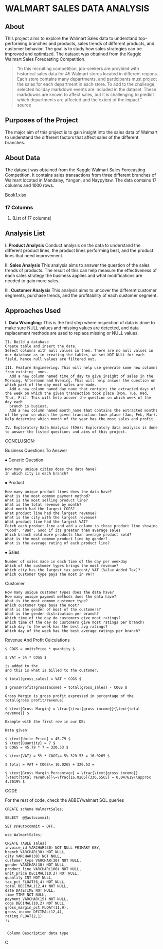 
# WALMART SALES DATA ANALYSIS

## About

This project aims to explore the Walmart Sales data to understand top-performing branches and products, sales trends of different products, and customer behavior. The goal is to study how sales strategies can be improved and optimized. The dataset was obtained from the Kaggle Walmart Sales Forecasting Competition.

> "In this recruiting competition, job-seekers are provided with historical sales data for 45 Walmart stores located in different regions. Each store contains many departments, and participants must project the sales for each department in each store. To add to the challenge, selected holiday markdown events are included in the dataset. These markdowns are known to affect sales, but it is challenging to predict which departments are affected and the extent of the impact." - source

## Purposes of the Project

The major aim of this project is to gain insight into the sales data of Walmart to understand the different factors that affect sales of the different branches.

## About Data

The dataset was obtained from the Kaggle Walmart Sales Forecasting Competition. It contains sales transactions from three different branches of Walmart located in Mandalay, Yangon, and Naypyitaw. The data contains 17 columns and 1000 rows.

[Book1.xlsx](https://github.com/Abbeyanalyt/walmatsalesanalysis/files/14072332/Book1.xlsx)

### 17 Columns
1. (List of 17 columns)

## Analysis List

I. **Product Analysis**
   Conduct analysis on the data to understand the different product lines, the product lines performing best, and the product lines that need improvement.

II. **Sales Analysis**
   This analysis aims to answer the question of the sales trends of products. The result of this can help measure the effectiveness of each sales strategy the business applies and what modifications are needed to gain more sales.

III. **Customer Analysis**
   This analysis aims to uncover the different customer segments, purchase trends, and the profitability of each customer segment.

## Approaches Used

I. **Data Wrangling:**
   This is the first step where inspection of data is done to make sure NULL values and missing values are detected, and data replacement methods are used to replace missing or NULL values.

    II.	Build a database
    Create table and insert the data.
    Select columns with null values in them. There are no null values in our database as in creating the tables, we set NOT NULL for each field, hence null values are filtered out.

    III. Feature Engineering: This will help use generate some new columns from existing  ones.
      Add a new column named time_of_day to give insight of sales in the Morning, Afternoon and Evening. This will help answer the question on which part of the day most sales are made.
      Add a new column named day_name that contains the extracted days of the week on which the given transaction took place (Mon, Tue, Wed, Thur, Fri). This will help answer the question on which week of the day each 
      branch is busiest.
      Add a new column named month_name that contains the extracted months of the year on which the given transaction took place (Jan, Feb, Mar). Help determine which month of the year has the most sales and profit.

    IV. Exploratory Data Analysis (EDA): Exploratory data analysis is done to answer the listed questions and aims of this project.

CONCLUSION:

Business Questions To Answer

⦁	Generic Question

    How many unique cities does the data have?
    In which city is each branch?

⦁	Product

    How many unique product lines does the data have?
    What is the most common payment method?
    What is the most selling product line?
    What is the total revenue by month?
    What month had the largest COGS?
    What product line had the largest revenue?
    What is the city with the largest revenue?
    What product line had the largest VAT?
    Fetch each product line and add a column to those product line showing "Good", "Bad". Good if its greater than average sales
    Which branch sold more products than average product sold?
    What is the most common product line by gender?
    What is the average rating of each product line?


⦁	Sales

    Number of sales made in each time of the day per weekday
    Which of the customer types brings the most revenue?
    Which city has the largest tax percent/ VAT (Value Added Tax)?
    Which customer type pays the most in VAT?


Customer

    How many unique customer types does the data have?
    How many unique payment methods does the data have?
    What is the most common customer type?
    Which customer type buys the most?
    What is the gender of most of the customers?
    What is the gender distribution per branch?
    Which time of the day do customers give most ratings?
    Which time of the day do customers give most ratings per branch?
    Which day fo the week has the best avg ratings?
    Which day of the week has the best average ratings per branch?



Revenue And Profit Calculations

    $ COGS = unitsPrice * quantity $

    $ VAT = 5% * COGS $

    is added to the 
    and this is what is billed to the customer.

    $ total(gross_sales) = VAT + COGS $

    $ grossProfit(grossIncome) = total(gross_sales) - COGS $

    Gross Margin is gross profit expressed in percentage of the total(gross profit/revenue)

    $ \text{Gross Margin} = \frac{\text{gross income}}{\text{total revenue}} $

    Example with the first row in our DB:

    Data given:

    $ \text{Unite Price} = 45.79 $
    $ \text{Quantity} = 7 $
    $ COGS = 45.79 * 7 = 320.53 $

    $ \text{VAT} = 5% * COGS\= 5% 320.53 = 16.0265 $

    $ total = VAT + COGS\= 16.0265 + 320.53 = 

    $ \text{Gross Margin Percentage} = \frac{\text{gross income}}{\text{total revenue}}\=\frac{16.0265}{336.5565} = 0.047619\\approx 4.7619% $



CODE

  For the rest of code, check the ABBEYwalmart SQL queries
  
    CREATE schema WalmartSales;

    SELECT  @@autocommit;
 
    SET @@autocommit = OFF;

    use WalmartSales;

    CREATE TABLE sales(
    invoice_id VARCHAR(30) NOT NULL PRIMARY KEY,
    branch VARCHAR(30) NOT NULL,
    city VARCHAR(30) NOT NULL,
    customer_type VARCHAR(30) NOT NULL,
    gender VARCHAR(30) NOT NULL,
    product_line VARCHAR(100) NOT NULL,
    unit_price DECIMAL(10,2) NOT NULL,
    quantity INT NOT NULL,
    tax_pct FLOAT(6,4) NOT NULL,
    total DECIMAL(12,4) NOT NULL,
    date DATETIME NOT NULL,
    time TIME NOT NULL,
    payment VARCHAR(15) NOT NULL,
    cogs DECIMAL(10,2) NOT NULL,
    gross_margin_pct FLOAT(11,9),
    gross_income DECIMAL(12,4),
    rating FLOAT(2,1)
    );


     Column	Description	data type



C
